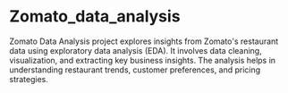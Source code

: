 # Zomato_data_analysis
Zomato Data Analysis project explores insights from Zomato's restaurant data using exploratory data analysis (EDA). It involves data cleaning, visualization, and extracting key business insights. The analysis helps in understanding restaurant trends, customer preferences, and pricing strategies.
